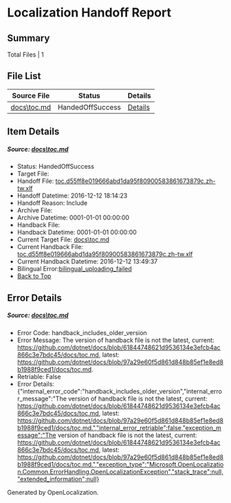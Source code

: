 # <a name='report-top'></a> Localization Handoff Report

## Summary
 Total Files | 1

## File List
 Source File | Status | Details 
 ----------- | ------ | ------- 
 [docs\toc.md](https://github.com/dotnet/docs/blob/97a29e60f5d861d848b85ef1e8ed8b1988f9ced1/docs/toc.md) | HandedOffSuccess | [Details](#91670fba8891e888de6bb9667d5e5262d4868aaf3407)

## Item Details
##### <a name='91670fba8891e888de6bb9667d5e5262d4868aaf3407'></a> Source: [docs\toc.md](https://github.com/dotnet/docs/blob/97a29e60f5d861d848b85ef1e8ed8b1988f9ced1/docs/toc.md)
* Status: HandedOffSuccess
* Target File: 
* Handoff File: [toc.d55ff8e019666abd1da95f80900583861673879c.zh-tw.xlf](https://github.com/dotnet/docs.handoff/blob/5107c8a9bf6f38a5490f61d8426449ea001f705f/ol-handoff/dotnet/docs.zh-tw/master/ht-p1/toc.d55ff8e019666abd1da95f80900583861673879c.zh-tw.xlf)
* Handoff Datetime: 2016-12-12 18:14:23
* Handoff Reason: Include
* Archive File: 
* Archive Datetime: 0001-01-01 00:00:00
* Handback File: 
* Handback Datetime: 0001-01-01 00:00:00
* Current Target File: [docs\toc.md](https://github.com/dotnet/docs.zh-tw/blob/a5f5316d286cf9d85867d292c44bb49f94d066b8/docs/toc.md)
* Current Handback File: [toc.d55ff8e019666abd1da95f80900583861673879c.zh-tw.xlf](https://github.com/dotnet/docs.handback/blob/4279be2497f2ceac3e112804332d014d20366aa2/ol-handback/dotnet/docs.zh-tw/master/ht-p1/toc.d55ff8e019666abd1da95f80900583861673879c.zh-tw.xlf)
* Current Handback Datetime: 2016-12-12 13:49:37
* Bilingual Error:[bilingual_uploading_failed](#91670fba8891e888de6bb9667d5e5262d4868aaf3407bilingual_uploading_failed)
* [Back to Top](#report-top)


## Error Details
##### <a name='91670fba8891e888de6bb9667d5e5262d4868aaf3407handback_includes_older_version'></a> Source: [docs\toc.md](#91670fba8891e888de6bb9667d5e5262d4868aaf3407)
* Error Code: handback_includes_older_version
* Error Message: The version of handback file is not the latest, current: https://github.com/dotnet/docs/blob/61844748621d9536134e3efcb4ac866c3e7bdc45/docs/toc.md, latest: https://github.com/dotnet/docs/blob/97a29e60f5d861d848b85ef1e8ed8b1988f9ced1/docs/toc.md.
* Retriable: False
* Error Details: {"internal_error_code":"handback_includes_older_version","internal_error_message":"The version of handback file is not the latest, current: https://github.com/dotnet/docs/blob/61844748621d9536134e3efcb4ac866c3e7bdc45/docs/toc.md, latest: https://github.com/dotnet/docs/blob/97a29e60f5d861d848b85ef1e8ed8b1988f9ced1/docs/toc.md.","internal_error_retriable":false,"exception_message":"The version of handback file is not the latest, current: https://github.com/dotnet/docs/blob/61844748621d9536134e3efcb4ac866c3e7bdc45/docs/toc.md, latest: https://github.com/dotnet/docs/blob/97a29e60f5d861d848b85ef1e8ed8b1988f9ced1/docs/toc.md.","exception_type":"Microsoft.OpenLocalization.Common.ErrorHandling.OpenLocalizationException","stack_trace":null,"extended_information":null}


Generated by OpenLocalization.
